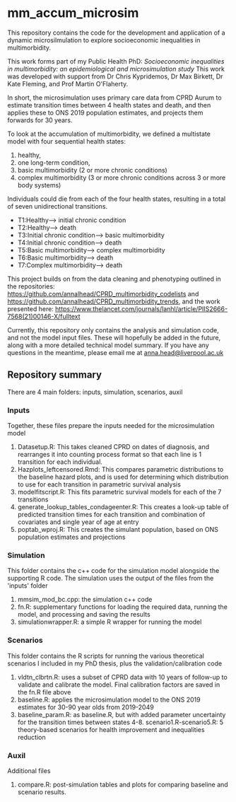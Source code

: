 # mm_accum_microsim

This repository contains the code for the development and application of a dynamic microsilmulation to explore socioeconomic inequalities in multimorbidity. 

This work forms part of my Public Health PhD: *Socioeconomic inequalities in multimorbidity: an epidemiological and microsimulation study*
This work was developed with support from Dr Chris Kypridemos, Dr Max Birkett, Dr Kate Fleming, and Prof Martin O'Flaherty. 

In short, the microsimulation uses primary care data from CPRD Aurum to estimate transition times between 4 health states and death, and then applies these to ONS 2019 population estimates, and projects them forwards for 30 years. 

To look at the accumulation of multimorbidity, we defined a multistate model with four sequential health states: 
1) healthy, 
2) one long-term condition, 
3) basic multimorbidity (2 or more chronic conditions)
4) complex multimorbidity (3 or more chronic conditions across 3 or more body systems)

Individuals could die from each of the four health states, resulting in a total of seven unidirectional transitions. 
 - T1:Healthy--> initial chronic condition
 - T2:Healthy--> death
 - T3:Initial chronic condition--> basic multimorbidity
 - T4:Initial chronic condition--> death
 - T5:Basic multimorbidity--> complex multimorbidity
 - T6:Basic multimorbidity--> death
 - T7:Complex multimorbidity--> death
 
This project builds on from the data cleaning and phenotyping outlined in the repositories: https://github.com/annalhead/CPRD_multimorbidity_codelists and https://github.com/annalhead/CPRD_multimorbidity_trends, and the work presented here: https://www.thelancet.com/journals/lanhl/article/PIIS2666-7568(21)00146-X/fulltext 

Currently, this repository only contains the analysis and simulation code, and not the model input files. These will hopefully be added in the future, along with a more detailed technical model summary. If you have any questions in the meantime, please email me at anna.head@liverpool.ac.uk 

## Repository summary

There are 4 main folders: inputs, simulation, scenarios, auxil 

### Inputs
Together, these files prepare the inputs needed for the microsimulation model 
1. Datasetup.R: This takes cleaned CPRD on dates of diagnosis, and rearranges it into counting process format so that each line is 1 transition for each individual. 
2. Hazplots_leftcensored.Rmd: This compares parametric distributions to the baseline hazard plots, and is used for determining which distribution to use for each transition in parametric survival analysis
3. modelfitscript.R: This fits parametric survival models for each of the 7 transitions 
4. generate_lookup_tables_condageenter.R: This creates a look-up table of predicted transition times for each transition and combination of covariates and single year of age at entry 
5. poptab_wproj.R: This creates the simulant population, based on ONS population estimates and projections 

### Simulation 
This folder contains the c++ code for the simulation model alongside the supporting R code. The simulation uses the output of the files from the 'inputs' folder
1. mmsim_mod_bc.cpp: the simulation c++ code
2. fn.R: supplementary functions for loading the required data, running the model, and processing and saving the results
3. simulationwrapper.R: a simple R wrapper for running the model 

### Scenarios 
This folder contains the R scripts for running the various theoretical scenarios I included in my PhD thesis, plus the validation/calibration code 
1. vldtn_clbrtn.R: uses a subset of CPRD data with 10 years of follow-up to validate and calibrate the model. Final calibration factors are saved in the fn.R file above
2. baseline.R: applies the microsimulation model to the ONS 2019 estimates for 30-90 year olds from 2019-2049 
3. baseline_param.R: as baseline.R, but with added parameter uncertainty for the transition times between states 
4-8. scenario1.R-scenario5.R: 5 theory-based scenarios for health improvement and inequalities reduction

### Auxil 
Additional files 
1. compare.R: post-simulation tables and plots for comparing baseline and scenario results. 

